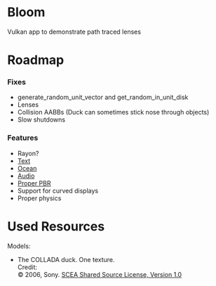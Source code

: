 # Bloom

Vulkan app to demonstrate path traced lenses

# Roadmap

### Fixes

- generate_random_unit_vector and get_random_in_unit_disk
- Lenses
- Collision AABBs (Duck can sometimes stick nose through objects)
- Slow shutdowns

### Features

- Rayon?
- [Text](https://youtu.be/SO83KQuuZvg)
- [Ocean](https://youtu.be/yPfagLeUa7k)
- [Audio](https://youtu.be/u6EuAUjq92k)
- [Proper PBR](https://pbr-book.org/4ed/)
- Support for curved displays
- Proper physics

# Used Resources

Models:

- The COLLADA duck. One texture.<br>Credit:<br>&copy; 2006, Sony. [SCEA Shared Source License, Version 1.0](https://spdx.org/licenses/SCEA.html)<br>
